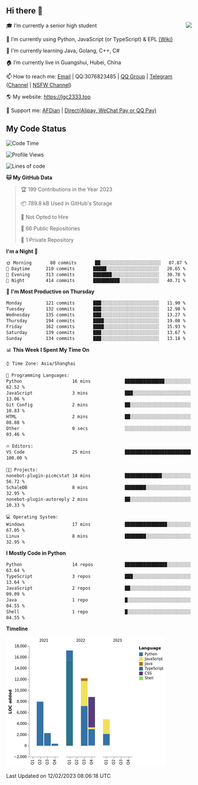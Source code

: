 ## Hi there 👋

<div width="50%">
<img align="right" src="https://readme.lgc2333.top/api?username=lgc2333&show_icons=true" />
</div>

🎓 I’m currently a senior high student

📝 I’m currently using Python, JavaScript (or TypeScript) & EPL [(Wiki)](https://en.wikipedia.org/wiki/Easy_Programming_Language)

📒 I'm currently learning Java, Golang, C++, C#

🏠 I’m currently live in Guangshui, Hubei, China

📫 How to reach me: [Email](mailto:lgc2333@126.com) | QQ:3076823485 | [QQ Group](https://jq.qq.com/?_wv=1027&k=ktwOHdU2) | [Telegram](https://t.me/@lgc2333) ([Channel](https://t.me/stu2333_pd) | [NSFW Channel](https://t.me/stu_collection))

🌎 My website: <https://lgc2333.top>

🤝 Support me: [AFDian](https://afdian.net/@lgc2333) | [Direct(Alipay, WeChat Pay or QQ Pay)](https://s2.loli.net/2022/02/03/MLqe53BjWOAhpcF.png)

## My Code Status

<!--START_SECTION:waka-->
![Code Time](http://img.shields.io/badge/Code%20Time-1%2C037%20hrs%2046%20mins-blue)

![Profile Views](http://img.shields.io/badge/Profile%20Views-32-blue)

![Lines of code](https://img.shields.io/badge/From%20Hello%20World%20I%27ve%20Written-54%20Thousand%20lines%20of%20code-blue)

**🐱 My GitHub Data** 

> 🏆 199 Contributions in the Year 2023
 > 
> 📦 789.8 kB Used in GitHub's Storage 
 > 
> 🚫 Not Opted to Hire
 > 
> 📜 66 Public Repositories 
 > 
> 🔑 1 Private Repository 
 > 
**I'm a Night 🦉** 

```text
🌞 Morning       80 commits       ██░░░░░░░░░░░░░░░░░░░░░░░   07.87 % 
🌆 Daytime      210 commits       █████░░░░░░░░░░░░░░░░░░░░   20.65 % 
🌃 Evening      313 commits       ███████░░░░░░░░░░░░░░░░░░   30.78 % 
🌙 Night        414 commits       ██████████░░░░░░░░░░░░░░░   40.71 % 

```
📅 **I'm Most Productive on Thursday** 

```text
Monday         121 commits       ███░░░░░░░░░░░░░░░░░░░░░░   11.90 % 
Tuesday        132 commits       ███░░░░░░░░░░░░░░░░░░░░░░   12.98 % 
Wednesday      135 commits       ███░░░░░░░░░░░░░░░░░░░░░░   13.27 % 
Thursday       194 commits       ████░░░░░░░░░░░░░░░░░░░░░   19.08 % 
Friday         162 commits       ████░░░░░░░░░░░░░░░░░░░░░   15.93 % 
Saturday       139 commits       ███░░░░░░░░░░░░░░░░░░░░░░   13.67 % 
Sunday         134 commits       ███░░░░░░░░░░░░░░░░░░░░░░   13.18 % 

```


📊 **This Week I Spent My Time On** 

```text
⌚︎ Time Zone: Asia/Shanghai

💬 Programming Languages: 
Python                   16 mins             ███████████████░░░░░░░░░░   62.52 % 
JavaScript               3 mins              ███░░░░░░░░░░░░░░░░░░░░░░   13.06 % 
Git Config               2 mins              ██░░░░░░░░░░░░░░░░░░░░░░░   10.83 % 
HTML                     2 mins              ██░░░░░░░░░░░░░░░░░░░░░░░   08.88 % 
Other                    0 secs              ░░░░░░░░░░░░░░░░░░░░░░░░░   03.46 % 

🔥 Editors: 
VS Code                  25 mins             █████████████████████████   100.00 % 

🐱‍💻 Projects: 
nonebot-plugin-picmcstat 14 mins             ██████████████░░░░░░░░░░░   56.72 % 
SchaleDB                 8 mins              ████████░░░░░░░░░░░░░░░░░   32.95 % 
nonebot-plugin-autoreply 2 mins              ██░░░░░░░░░░░░░░░░░░░░░░░   10.33 % 

💻 Operating System: 
Windows                  17 mins             ████████████████░░░░░░░░░   67.05 % 
Linux                    8 mins              ████████░░░░░░░░░░░░░░░░░   32.95 % 

```

**I Mostly Code in Python** 

```text
Python                   14 repos            ████████████████░░░░░░░░░   63.64 % 
TypeScript               3 repos             ███░░░░░░░░░░░░░░░░░░░░░░   13.64 % 
JavaScript               2 repos             ██░░░░░░░░░░░░░░░░░░░░░░░   09.09 % 
Java                     1 repo              █░░░░░░░░░░░░░░░░░░░░░░░░   04.55 % 
Shell                    1 repo              █░░░░░░░░░░░░░░░░░░░░░░░░   04.55 % 

```


**Timeline**

![Chart not found](https://raw.githubusercontent.com/lgc2333/lgc2333/main/charts/bar_graph.png) 


 Last Updated on 12/02/2023 08:06:18 UTC
<!--END_SECTION:waka-->
